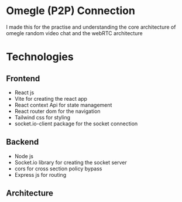 # Omegle (P2P) Connection
I made this for the practise and understanding the core architecture of omegle random video chat and the webRTC architecture

# Technologies 
## Frontend
- React js
- Vite for creating the react app
- React context Api for state management
- React router dom for the navigation
- Tailwind css for styling
- socket.io-client package for the socket connection

## Backend
- Node js
- Socket.io library for creating the socket server
- cors for cross section policy bypass
- Express js for routing

## Architecture

